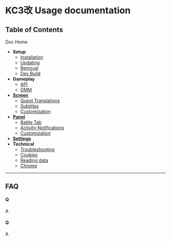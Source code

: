 # KC3改 Usage documentation

## Table of Contents
Doc Home
* **Setup**
  * [Installation]()
  * [Updating]()
  * [Removal]()
  * [Dev Build]()
* **Gameplay**
  * [API]()
  * [DMM]()
* **[Screen]()**
  * [Quest Translations]()
  * [Subtitles]()
  * [Customization]()
* **[Panel]()**
  * [Battle Tab]()
  * [Activity Notifications]()
  * [Customization]()
* **[Settings]()**
* **Technical**
  * [Troubleshooting]()
  * [Cookies]()
  * [Reading data]()
  * [Chrome]()

----
## FAQ

#### Q
A

#### Q
A